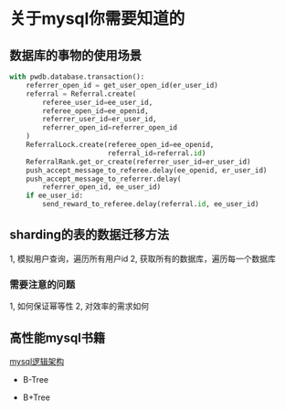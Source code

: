 # 关于mysql你需要知道的
## 数据库的事物的使用场景
```python
with pwdb.database.transaction():
    referrer_open_id = get_user_open_id(er_user_id)
    referral = Referral.create(
        referee_user_id=ee_user_id,
        referee_open_id=ee_openid,
        referrer_user_id=er_user_id,
        referrer_open_id=referrer_open_id
    )
    ReferralLock.create(referee_open_id=ee_openid,
                        referral_id=referral.id)
    ReferralRank.get_or_create(referrer_user_id=er_user_id)
    push_accept_message_to_referee.delay(ee_openid, er_user_id)
    push_accept_message_to_referrer.delay(
        referrer_open_id, ee_user_id)
    if ee_user_id:
        send_reward_to_referee.delay(referral.id, ee_user_id)
```
## sharding的表的数据迁移方法
1, 模拟用户查询，遍历所有用户id
2, 获取所有的数据库，遍历每一个数据库
### 需要注意的问题
1, 如何保证幂等性
2, 对效率的需求如何

## 高性能mysql书籍

[mysql逻辑架构](IMG1)

- B-Tree

- B+Tree
